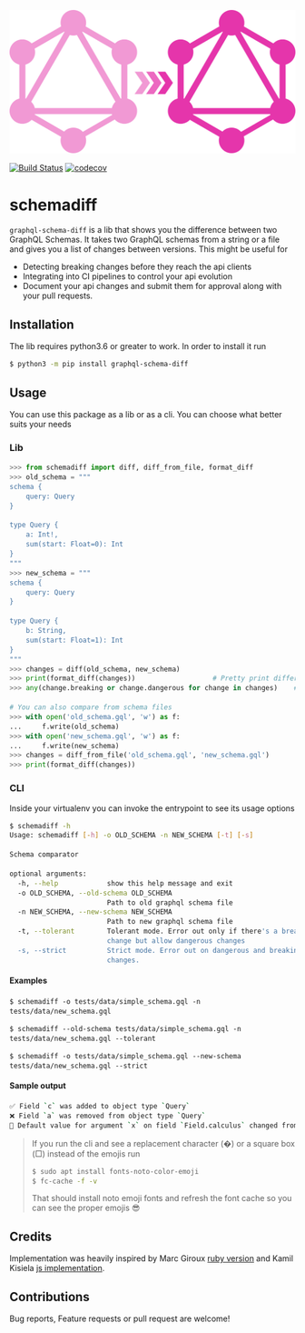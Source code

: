 <p align="center">
  <img src="https://raw.githubusercontent.com/Ambro17/graphql-schema-diff/integrations/images/logo.svg?sanitize=true" title="Logo">
</p>

[![Build Status](https://travis-ci.com/Ambro17/graphql-schema-diff.svg?branch=integrations)](https://travis-ci.com/Ambro17/graphql-schema-diff)
[![codecov](https://codecov.io/gh/Ambro17/graphql-schema-diff/branch/integrations/graph/badge.svg)](https://codecov.io/gh/Ambro17/graphql-schema-diff)
# schemadiff
`graphql-schema-diff` is a lib that shows you the difference between two GraphQL Schemas.
It takes two GraphQL schemas from a string or a file and gives you a list of changes between versions.
This might be useful for
*  Detecting breaking changes before they reach the api clients
*  Integrating into CI pipelines to control your api evolution
*  Document your api changes and submit them for approval along with your pull requests.

## Installation
The lib requires python3.6 or greater to work. In order to install it run
```bash
$ python3 -m pip install graphql-schema-diff
```

## Usage
You can use this package as a lib or as a cli. You can choose what better suits your needs
### Lib
```python
>>> from schemadiff import diff, diff_from_file, format_diff
>>> old_schema = """
schema {
    query: Query
} 

type Query {
    a: Int!,
    sum(start: Float=0): Int
}
"""
>>> new_schema = """
schema {
    query: Query
} 

type Query {
    b: String,
    sum(start: Float=1): Int
}
"""
>>> changes = diff(old_schema, new_schema)
>>> print(format_diff(changes))                   # Pretty print difference
>>> any(change.breaking or change.dangerous for change in changes)    # Check if there was any breaking or dangerous change

# You can also compare from schema files
>>> with open('old_schema.gql', 'w') as f:
...     f.write(old_schema)
>>> with open('new_schema.gql', 'w') as f:
...     f.write(new_schema)
>>> changes = diff_from_file('old_schema.gql', 'new_schema.gql')
>>> print(format_diff(changes))
```
### CLI
Inside your virtualenv you can invoke the entrypoint to see its usage options
```bash
$ schemadiff -h
Usage: schemadiff [-h] -o OLD_SCHEMA -n NEW_SCHEMA [-t] [-s]

Schema comparator

optional arguments:
  -h, --help            show this help message and exit
  -o OLD_SCHEMA, --old-schema OLD_SCHEMA
                        Path to old graphql schema file
  -n NEW_SCHEMA, --new-schema NEW_SCHEMA
                        Path to new graphql schema file
  -t, --tolerant        Tolerant mode. Error out only if there's a breaking
                        change but allow dangerous changes
  -s, --strict          Strict mode. Error out on dangerous and breaking
                        changes.
```
#### Examples
`$ schemadiff -o tests/data/simple_schema.gql -n tests/data/new_schema.gql`

`$ schemadiff --old-schema tests/data/simple_schema.gql -n tests/data/new_schema.gql --tolerant`

`$ schemadiff -o tests/data/simple_schema.gql --new-schema tests/data/new_schema.gql --strict`

#### Sample output
```bash
✅ Field `c` was added to object type `Query`
❌ Field `a` was removed from object type `Query`
🚸 Default value for argument `x` on field `Field.calculus` changed from `0` to `1`
```

>If you run the cli and see a replacement character (�) or a square box (□) instead of the emojis run
>```bash
>$ sudo apt install fonts-noto-color-emoji
>$ fc-cache -f -v
>```
>That should install noto emoji fonts and refresh the font cache so you can see the proper emojis 😎

## Credits
Implementation was heavily inspired by Marc Giroux [ruby version](https://github.com/xuorig/graphql-schema_comparator) 
and Kamil Kisiela [js implementation](https://github.com/kamilkisiela/graphql-inspector).

## Contributions
Bug reports, Feature requests or pull request are welcome!
